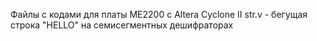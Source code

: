 Файлы с кодами для платы ME2200 с Altera Cyclone II
str.v - бегущая строка "HELLO" на семисегментных дешифраторах 
